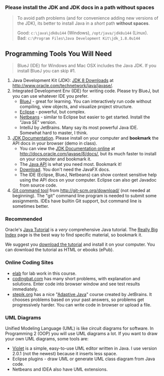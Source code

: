 ### Please install the JDK and JDK docs in a path without spaces

> To avoid path problems (and for convenience adding new versions of the JDK), its better to install Java in a *short* path **without spaces**.
>
> Good: `c:\java\jdk8u144` (Windows), `/opt/java/jdk8u144` (Linux).    
> Bad: `c:\Program Files\Java Development Kit\jdk_1.8.0u144`

## Programming Tools You Will Need

> BlueJ (IDE) for Windows and Mac OSX includes the Java JDK. If you install BlueJ you can skip #1.

1. Java Development Kit (JDK): [JDK 8 Downloads](http://www.oracle.com/technetwork/java/javase/downloads/jdk8-downloads-2133151.html) at http://www.oracle.com/technetwork/java/javase/.
2. Integrated Development Env (IDE) for writing code. Please try BlueJ, but you can use whatever IDE you prefer.
    * [BlueJ](https://www.bluej.org) - great for learning. You can interactively run code without compiling, view objects, and visualize project structure.
    * [Eclipse](https://eclipse.org/downloads) - powerful, but complex.
    * [Netbeans](https://netbeans.org/downloads) - similar to Eclipse but easier to get started. Install the "Java SE" version.
    * IntelliJ by JetBrains. Many say its most powerful Java IDE. Somewhat hard to master, I think.
3. [JDK Documentation](http://www.oracle.com/technetwork/java/javase/documentation/jdk8-doc-downloads-2133158.html). Please install on your computer and **bookmark** the API docs in your browser (demo in class).
    * You can view the [JDK Documentation online](http://docs.oracle.com/javase/8/docs/) at http://docs.oracle.com/javase/8/docs/, but its much faster to install on your computer and bookmark it.
    * The [Java API](http://docs.oracle.com/javase/8/docs/api) is what you need most. Bookmark it!
    * [Download](http://www.oracle.com/technetwork/java/javase/documentation/jdk8-doc-downloads-2133158.html).  You don't need the JavaFX docs.
    * The IDE (Eclipse, BlueJ, Netbeans) can show context sensitive help using the API docs on your computer. Eclipse can also get Javadoc from source code.
4. [Git command tool](http://git-scm.org/download/) from http://git-scm.org/download/ (not needed at beginning). The "git" command line program is needed to submit some assignments. IDEs have builtin Git support, but command line is sometimes better.

### Recommended

Oracle's [Java Tutorial](https://docs.oracle.com/javase/tutorial/)
is a *very* comprehensive Java tutorial.  The [Really Big Index](https://docs.oracle.com/javase/tutorial/reallybigindex.html) page is the best way to find specific material, so bookmark it.  

We suggest you [download the tutorial](http://www.oracle.com/technetwork/java/javase/java-tutorial-downloads-2005894.html) and install it on your computer.  You can download the tutorial as HTML or ebooks (ePub).

### Online Coding Sites

* [elab](http://elab.cpe.ku.ac.th) for lab work in this course.
* [codingbat.com](http://codingbat.com/java) has many short problems, with explanation and solutions. Enter code into browser window and see test results immediately.
* [stepik.org](https://stepik.org) has a nice "[Adaptive Java](https://stepik.org/2403)" course created by JetBrains.  It chooses problems based on your past answers, so problems get progressively harder.  You can write code in browser or upload a file.

### UML Diagrams

Unified Modeling Language (UML) is like circuit diagrams for software.
In Programming 2 (OOP) you will use UML diagrams a lot.  If you want to draw your own UML diagrams, some tools are:

* [Violet](https://sourceforge.net/projects/violet/files/violetumleditor/) is a simple, easy-to-use UML editor written in Java. I use version 2.0.1 (not the newest) because it inserts less space.  
* Eclipse plugins - draw UML or generate UML class diagram from Java code.
* Netbeans and IDEA also have UML extensions.
